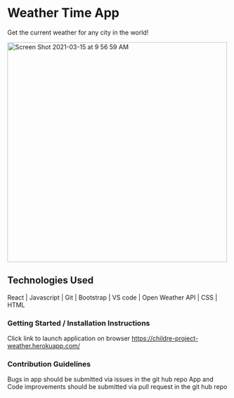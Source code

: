 # Weather Time App

Get the current weather for any city in the world!

<img width="500" alt="Screen Shot 2021-03-15 at 9 56 59 AM" src="https://user-images.githubusercontent.com/35944206/111183057-20a0a980-8575-11eb-8f9a-65b3cfcfe481.png">


## **Technologies Used**

React | Javascript | Git | Bootstrap | VS code | Open Weather API | CSS | HTML


### **Getting Started / Installation Instructions**

Click link to launch application on browser
https://childre-project-weather.herokuapp.com/

### **Contribution Guidelines**

Bugs in app should be submitted via issues in the git hub repo
App and Code improvements should be submitted via pull request in the git hub repo
